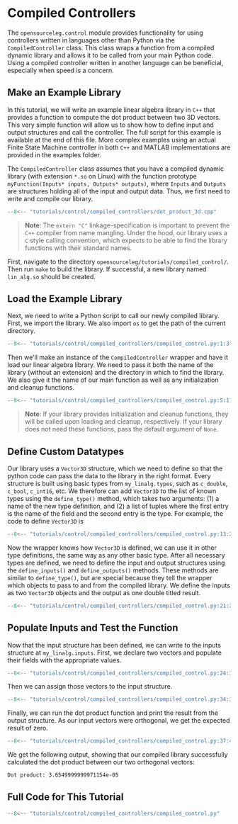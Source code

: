 # Compiled Controllers

The `opensourceleg.control` module provides functionality for using controllers written in languages other than Python via the `CompiledController` class. This class wraps a function from a compiled dynamic library and allows it to be called from your main Python code. Using a compiled controller written in another language can be beneficial, especially when speed is a concern.

## Make an Example Library

In this tutorial, we will write an example linear algebra library in `C++` that provides a function to compute the dot product between two 3D vectors. This very simple function will allow us to show how to define input and output structures and call the controller. The full script for this example is available at the end of this file. More complex examples using an actual Finite State Machine controller in both `C++` and MATLAB implementations are provided in the examples folder.

The `CompiledController` class assumes that you have a compiled dynamic library (with extension `*.so` on Linux) with the function prototype `myFunction(Inputs* inputs, Outputs* outputs)`, where `Inputs` and `Outputs` are structures holding all of the input and output data. Thus, we first need to write and compile our library.

```cpp
--8<-- "tutorials/control/compiled_controllers/dot_product_3d.cpp"
```

> **Note**:
> The `extern "C"` linkage-specification is important to prevent the `C++` compiler from name mangling.
> Under the hood, our library uses a `C` style calling convention, which expects to be able to find the library functions with their standard names.

First, navigate to the directory `opensourceleg/tutorials/compiled_control/`. Then run `make` to build the library. If successful, a new library named `lin_alg.so` should be created.

## Load the Example Library

Next, we need to write a Python script to call our newly compiled library. First, we import the library. We also import `os` to get the path of the current directory.

```python
--8<-- "tutorials/control/compiled_controllers/compiled_control.py:1:3"
```

Then we'll make an instance of the ``CompiledController`` wrapper and have it load our linear algebra library.
We need to pass it both the name of the library (without an extension) and the directory in which to find the library.
We also give it the name of our main function as well as any initialization and cleanup functions.

```python
--8<-- "tutorials/control/compiled_controllers/compiled_control.py:5:11"
```

> **Note**:  If your library provides initialization and cleanup functions, they will be called upon loading and cleanup, respectively.
If your library does not need these functions, pass the default argument of `None`.


## Define Custom Datatypes
Our library uses a `Vector3D` structure, which we need to define so that the python code can pass the data to the library
in the right format. Every structure is built using basic types from ``my_linalg.types``,
such as `c_double`, `c_bool`, `c_int16`, etc.
We therefore can add `Vector3D` to the list of known types using the ``define_type()`` method, which
takes two arguments: (1) a name of the new type definition, and (2) a list of tuples where the first entry is the name
of the field and the second entry is the type. For example, the code to define `Vector3D` is

```python
--8<-- "tutorials/control/compiled_controllers/compiled_control.py:13:20"
```

Now the wrapper knows how `Vector3D` is defined, we can use it in other type definitions, the same way as any other basic type.
After all necessary types are defined, we need to define the input and output structures using the ``define_inputs()`` and ``define_outputs()`` methods.
These methods are similar to ``define_type()``, but are special because they tell the wrapper which objects to pass to and from
the compiled library. We define the inputs as two `Vector3D` objects and the output as one double titled result.

```python
--8<-- "tutorials/control/compiled_controllers/compiled_control.py:21:22"
```

## Populate Inputs and Test the Function

Now that the input structure has been defined, we can write to the inputs structure at ``my_linalg.inputs``.
First, we declare two vectors and populate their fields with the appropriate values.

```python
--8<-- "tutorials/control/compiled_controllers/compiled_control.py:24:32"
```

Then we can assign those vectors to the input structure.

```python
--8<-- "tutorials/control/compiled_controllers/compiled_control.py:34:35"
```

Finally, we can run the dot product function and print the result from the output structure.
As our input vectors were orthogonal, we get the expected result of zero.

```python
--8<-- "tutorials/control/compiled_controllers/compiled_control.py:37:40"
```

We get the following output, showing that our compiled library successfully calculated the dot product between our two orthogonal vectors:
```bash
Dot product: 3.6549999999971154e-05
```

## Full Code for This Tutorial
```python
--8<-- "tutorials/control/compiled_controllers/compiled_control.py"
```
